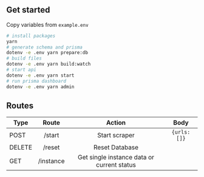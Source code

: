 ## Get started

Copy variables from `example.env`

```sh
# install packages
yarn
# generate schema and prisma
dotenv -e .env yarn prepare:db
# build files
dotenv -e .env yarn build:watch
# start api
dotenv -e .env yarn start
# run prisma dashboard
dotenv -e .env yarn admin
```

## Routes

| Type   |   Route   |                   Action                   |                   Body                   |
| ------ | :-------: | :----------------------------------------: | :----------------------------------------: |
| POST    |  /start   |               Start scraper                |               `{urls: []}`                |
| DELETE |  /reset   |               Reset Database               |
| GET    | /instance | Get single instance data or current status |
